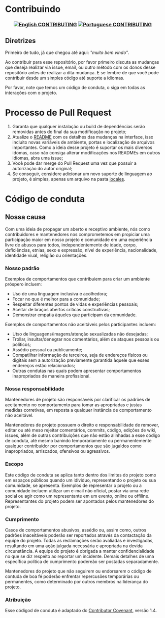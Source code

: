 # Contribuindo

<h3 align="center">

[![English CONTRIBUTING](https://img.shields.io/badge/Language-EN-blue.svg?longCache=true&style=for-the-badge)](https://github.com/Fazendaaa/podsearch_bot/blob/master/docs/contributing/CONTRIBUTING.md)
[![Portuguese CONTRIBUTING](https://img.shields.io/badge/Linguagem-PT-green.svg?longCache=true&style=for-the-badge)](https://github.com/Fazendaaa/podsearch_bot/blob/master/docs/contributing/CONTRIBUTING_PT.md)

</h3>

## Diretrizes
Primeiro de tudo, já que chegou até aqui: _"muito bem vindo"_.

Ao contribuir para esse repositório, por favor primeiro discuta as mudanças que deseja realizar via issue, email, ou outro método com os donos desse repositório antes de realizar a dita mudança. E se lembre de que você pode contribuir desde um simples código até suporte a idiomas.

Por favor, note que temos um código de conduta, o siga em todas as interações com o projeto.
# Processo de Pull Request
1. Garanta que qualquer instalação ou build de dependências serão removidas antes do final da sua modificação no projeto;
2. Atualize o [README](https://github.com/Fazendaaa/podsearch_bot) com os detalhes das mudanças na interface, isso incluito novas variáveis de ambiente, portas e localização de arquivos importantes. Como a ideia desse projeto é suportar os mais diversos idomas, caso não consiga alterar modificações nos READMEs em outros idiomas, abra uma issue;
3. Você pode dar merge do Pull Request uma vez que possuir a autorização do autor original;
4. Se conseguir, considere adicionar um novo suporte de linguagem ao projeto, é simples, apenas um arquivo na pasta [locales](https://github.com/Fazendaaa/podsearch_bot/tree/master/locales).
# Código de conduta
## Nossa causa
Com uma ideia de propagar um aberto e receptivo ambiente, nós como contribuidores e mantenedores nos comprometemos em propiciar uma participação maior em nosso projeto e comunidade em uma experiência livre de abusos para todos, independentemente de idade, corpo, deficiências, etnias, sexo e expressão, nível de experiência, nacionalidade, identidade viual, religião ou orientações.
### Nosso padrão
Exemplos de comportamentos que contribuiem para criar um ambiente próspero incluem:

* Uso de uma linguagem inclusiva e acolhedora;
* Focar no que é melhor para a comunidade;
* Respeitar diferentes pontos de vidas e experiências pessoais;
* Aceitar de braços abertos críticas construitivas;
* Demonstrar empatia àqueles que participam da comunidade.

Exemplos de comportamentos não aceitáveis pelos participantes incluem:

* Utso de linguagens/imagens/atenção sexualizadas não desejadas; 
* Trollar, insultar/denegrar nos comentários, além de ataques pessoais ou politicos;
* Assédio pessoal ou publicamente;
* Compatilhar informação de terceiros, seja de endereços físicos ou digitais sem a autorização previamente garantida àquele que esses endereços estão relacionados;
* Outras condutas nas quais podem apresentar comportamentos inapropriados de maneira profissional.
### Nossa responsabilidade
Mantenedores de projeto são responsáveis por clarificar os padrões de aceitamento no comportamento para tomar as apropriadas e justas medidas corretivas, em reposta a qualquer instância de comportamento não aceitável.

Mantenedores de projeto possuem o direito e responsabilidade de remover, editar ou até meso rejeitar comentários, commits, código, edições de wiki, issues, além de outras contribuições que não estão alinhadas a esse código de conduta, até mesmo banindo temporariamente ou permanentemente qualquer contribuidor por comportamentos que são jugaldos como inapropriados, arriscados, ofensivos ou agressivos.
### Escopo
Este código de conduta se aplica tanto dentro dos limites do projeto como em espaços públicos quando um idividuo, representando o projeto ou sua comunidade, se apresenta. Exemplos de representar o projeto ou a comunidade incluem utilizar um e-mail não oficial, postar via uma rede social ou agir como um representante em um evento, online ou offiline. Representantes do projeto podem ser apontados pelos mantenedores do projeto.
### Cumprimento
Casos de comportamentos abusivos, assédio ou, assim como, outros padrões inaceitáveis poderão ser reportados através da contactação da equipe do projeto. Todas as reclamações serão avaliadas e investigadas, resultando em uma ação julgada necessária e apropriada na devida circunstância. A equipe do projeto é obrigada a manter confidencialidade no que se diz respeito ao reportar um incidente. Demais detalhes de uma específica política de cumprimento podereão ser postadas separadamente.

Mantenedores do projeto que não seguirem ou endorsarem o código de contuda de boa fé poderão enfrentar repercusões temporárias ou permanentes, como determinado por outros membros na liderança do projeto.
### Atribuição
Esse códigod de conduta é adaptado do [Contributor Covenant](http://contributor-covenant.org/version/1/4), versão 1.4.
